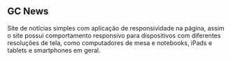 ## GC News

Site de notícias simples com aplicação de responsividade na página, assim o site
possui comportamento responsivo para dispositivos com diferentes resoluções de tela,
como computadores de mesa e notebooks, iPads e tablets e smartphones em geral.